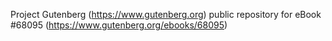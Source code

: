 Project Gutenberg (https://www.gutenberg.org) public repository for eBook #68095 (https://www.gutenberg.org/ebooks/68095)
